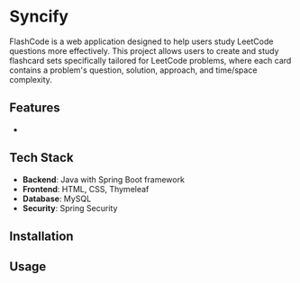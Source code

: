 # Syncify

FlashCode is a web application designed to help users study LeetCode questions more effectively. This project allows users to create and study flashcard sets specifically tailored for LeetCode problems, where each card contains a problem's question, solution, approach, and time/space complexity. 

## Features

- 

## Tech Stack

- **Backend**: Java with Spring Boot framework
- **Frontend**: HTML, CSS, Thymeleaf
- **Database**: MySQL
- **Security**: Spring Security

## Installation

## Usage
